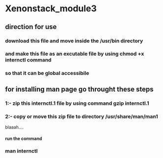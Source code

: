 # Xenonstack_module3


## direction for use
### download this file and move inside the /usr/bin directory
### and make this file as an excutable file by using chmod +x internctl command
### so that it can be global accessibile 


## for installing man page go throught these steps
### 1:- zip this internctl.1 file by using command gzip internctl.1
### 2:- copy or move this zip file to directory /usr/share/man/man1

blaaah....
#### run the command
### man internctl

